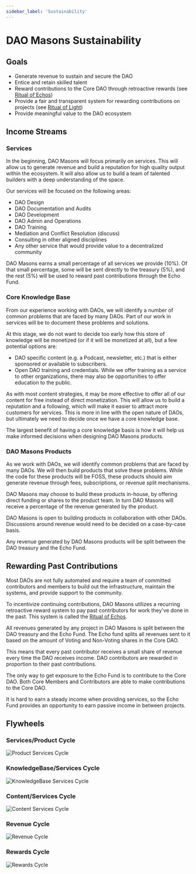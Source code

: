 ```yaml
---
sidebar_label: 'Sustainability'
---
```


# DAO Masons Sustainability

## Goals

- Generate revenue to sustain and secure the DAO
- Entice and retain skilled talent
- Reward contributions to the Core DAO through retroactive rewards (see [Ritual of Echos](/docs/Rituals/ritual-of-echos))
- Provide a fair and transparent system for rewarding contributions on projects (see [Ritual of Light](/docs/Rituals/ritual-of-light))
- Provide meaningful value to the DAO ecosystem

## Income Streams

### Services

In the beginning, DAO Masons will focus primarily on services. This will allow us to generate revenue and build a reputation for high quality output within the ecosystem. It will also allow us to build a team of talented builders with a deep understanding of the space.

Our services will be focused on the following areas:

- DAO Design
- DAO Documentation and Audits
- DAO Development
- DAO Admin and Operations
- DAO Training
- Mediation and Conflict Resolution (discuss)
- Consulting in other aligned disciplines
- Any other service that would provide value to a decentralized community

DAO Masons earns a small percentage of all services we provide (10%). Of that small percentage, some will be sent directly to the treasury (5%), and the rest (5%) will be used to reward past contributions through the Echo Fund.

### Core Knowledge Base

From our experience working with DAOs, we will identify a number of common problems that are faced by many DAOs. Part of our work in services will be to document these problems and solutions.

At this stage, we do not want to decide too early how this store of knowledge will be monetized (or if it will be monetized at all), but a few potential options are:

- DAO specific content (e.g. a Podcast, newsletter, etc.) that is either sponsored or available to subscribers.
- Open DAO training and credentials. While we offer training as a service to other organizations, there may also be opportunities to offer education to the public.

As with most content strategies, it may be more effective to offer all of our content for free instead of direct monetization. This will allow us to build a reputation and a following, which will make it easier to attract more customers for services. This is more in line with the open nature of DAOs, but ultimately we need to decide once we have a core knowledge base.

The largest benefit of having a core knowledge basis is how it will help us make informed decisions when designing DAO Masons products.

### DAO Masons Products

As we work with DAOs, we will identify common problems that are faced by many DAOs. We will then build products that solve these problems. While the code for these products will be FOSS, these products should aim generate revenue through fees, subscriptions, or revenue split mechanisms.

DAO Masons may choose to build these products in-house, by offering direct funding or shares to the product team. In turn DAO Masons will receive a percentage of the revenue generated by the product.

DAO Masons is open to building products in collaboration with other DAOs. Discussions around revenue would need to be decided on a case-by-case basis.

Any revenue generated by DAO Masons products will be split between the DAO treasury and the Echo Fund.

## Rewarding Past Contributions

Most DAOs are not fully automated and require a team of committed contributors and members to build out the infrastructure, maintain the systems, and provide support to the community.

To incentivize continuing contributions, DAO Masons utilizes a recurring retroactive reward system to pay past contributors for work they've done in the past. This system is called the [Ritual of Echos](/docs/Rituals/ritual-of-echos).

All revenues generated by any project in DAO Masons is split between the DAO treasury and the Echo Fund. The Echo fund splits all revenues sent to it based on the amount of Voting and Non-Voting shares in the Core DAO.

This means that every past contributor receives a small share of revenue every time the DAO receives income. DAO contributors are rewarded in proportion to their past contributions.

The only way to get exposure to the Echo Fund is to contribute to the Core DAO. Both Core Members and Contributors are able to make contributions to the Core DAO.

It is hard to earn a steady income when providing services, so the Echo Fund provides an opportunity to earn passive income in between projects.

## Flywheels

### Services/Product Cycle

![Product Services Cycle](/img/Services-Product-Cycle.png)

### KnowledgeBase/Services Cycle

![KnowledgeBase Services Cycle](/img/Revenue-Services-Cycle.png)

### Content/Services Cycle

![Content Services Cycle](/img/Content-Services-Cycle.png)

### Revenue Cycle

![Revenue Cycle](/img/Revenue-Cycle.png)

### Rewards Cycle

![Rewards Cycle](/img/Rewards-Cycle.png)
